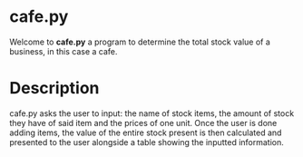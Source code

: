 # cafe.py

Welcome to **cafe.py** a program to determine the total stock value of a business, in this case a cafe. 

# Description

cafe.py asks the user to input: the name of stock items, the amount of stock they have of said item and the prices of one unit. Once the user is done adding items, the value of the entire stock present is then calculated and presented to the user alongside a table showing the inputted information.

